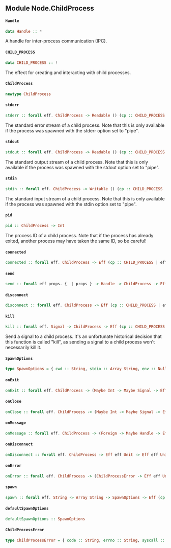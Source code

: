## Module Node.ChildProcess

#### `Handle`

``` purescript
data Handle :: *
```

A handle for inter-process communication (IPC).

#### `CHILD_PROCESS`

``` purescript
data CHILD_PROCESS :: !
```

The effect for creating and interacting with child processes.

#### `ChildProcess`

``` purescript
newtype ChildProcess
```

#### `stderr`

``` purescript
stderr :: forall eff. ChildProcess -> Readable () (cp :: CHILD_PROCESS | eff) Buffer
```

The standard error stream of a child process. Note that this is only
available if the process was spawned with the stderr option set to "pipe".

#### `stdout`

``` purescript
stdout :: forall eff. ChildProcess -> Readable () (cp :: CHILD_PROCESS | eff) Buffer
```

The standard output stream of a child process. Note that this is only
available if the process was spawned with the stdout option set to "pipe".

#### `stdin`

``` purescript
stdin :: forall eff. ChildProcess -> Writable () (cp :: CHILD_PROCESS | eff) Buffer
```

The standard input stream of a child process. Note that this is only
available if the process was spawned with the stdin option set to "pipe".

#### `pid`

``` purescript
pid :: ChildProcess -> Int
```

The process ID of a child process. Note that if the process has already
exited, another process may have taken the same ID, so be careful!

#### `connected`

``` purescript
connected :: forall eff. ChildProcess -> Eff (cp :: CHILD_PROCESS | eff) Boolean
```

#### `send`

``` purescript
send :: forall eff props. {  | props } -> Handle -> ChildProcess -> Eff (cp :: CHILD_PROCESS | eff) Boolean
```

#### `disconnect`

``` purescript
disconnect :: forall eff. ChildProcess -> Eff (cp :: CHILD_PROCESS | eff) Unit
```

#### `kill`

``` purescript
kill :: forall eff. Signal -> ChildProcess -> Eff (cp :: CHILD_PROCESS | eff) Boolean
```

Send a signal to a child process. It's an unfortunate historical decision
that this function is called "kill", as sending a signal to a child
process won't necessarily kill it.

#### `SpawnOptions`

``` purescript
type SpawnOptions = { cwd :: String, stdio :: Array String, env :: Nullable (StrMap String), detached :: Boolean, uid :: Int, gid :: Int }
```

#### `onExit`

``` purescript
onExit :: forall eff. ChildProcess -> (Maybe Int -> Maybe Signal -> Eff eff Unit) -> Eff eff Unit
```

#### `onClose`

``` purescript
onClose :: forall eff. ChildProcess -> (Maybe Int -> Maybe Signal -> Eff eff Unit) -> Eff eff Unit
```

#### `onMessage`

``` purescript
onMessage :: forall eff. ChildProcess -> (Foreign -> Maybe Handle -> Eff eff Unit) -> Eff eff Unit
```

#### `onDisconnect`

``` purescript
onDisconnect :: forall eff. ChildProcess -> Eff eff Unit -> Eff eff Unit
```

#### `onError`

``` purescript
onError :: forall eff. ChildProcess -> (ChildProcessError -> Eff eff Unit) -> Eff eff Unit
```

#### `spawn`

``` purescript
spawn :: forall eff. String -> Array String -> SpawnOptions -> Eff (cp :: CHILD_PROCESS | eff) ChildProcess
```

#### `defaultSpawnOptions`

``` purescript
defaultSpawnOptions :: SpawnOptions
```

#### `ChildProcessError`

``` purescript
type ChildProcessError = { code :: String, errno :: String, syscall :: String }
```


